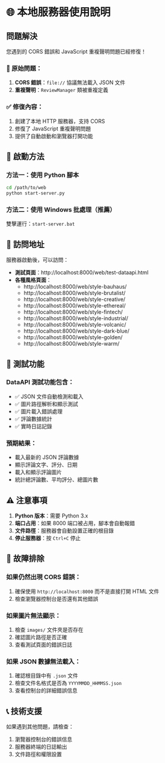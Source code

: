 # 🌐 本地服務器使用說明

## 問題解決

您遇到的 CORS 錯誤和 JavaScript 重複聲明問題已經修復！

### 🐛 原始問題：
1. **CORS 錯誤**：`file://` 協議無法載入 JSON 文件
2. **重複聲明**：`ReviewManager` 類被重複定義

### ✅ 修復內容：
1. 創建了本地 HTTP 服務器，支持 CORS
2. 修復了 JavaScript 重複聲明問題
3. 提供了自動啟動和瀏覽器打開功能

## 🚀 啟動方法

### 方法一：使用 Python 腳本
```bash
cd /path/to/web
python start-server.py
```

### 方法二：使用 Windows 批處理（推薦）
雙擊運行：`start-server.bat`

## 📱 訪問地址

服務器啟動後，可以訪問：

- **測試頁面**：http://localhost:8000/web/test-dataapi.html
- **各種風格頁面**：
  - http://localhost:8000/web/style-bauhaus/
  - http://localhost:8000/web/style-brutalist/
  - http://localhost:8000/web/style-creative/
  - http://localhost:8000/web/style-ethereal/
  - http://localhost:8000/web/style-fintech/
  - http://localhost:8000/web/style-industrial/
  - http://localhost:8000/web/style-volcanic/
  - http://localhost:8000/web/style-dark-blue/
  - http://localhost:8000/web/style-golden/
  - http://localhost:8000/web/style-warm/

## 🧪 測試功能

### DataAPI 測試功能包含：
- ✅ JSON 文件自動檢測和載入
- ✅ 圖片路徑解析和顯示測試
- ✅ 圖片載入錯誤處理
- ✅ 評論數據統計
- ✅ 實時日誌記錄

### 預期結果：
- 載入最新的 JSON 評論數據
- 顯示評論文字、評分、日期
- 載入和顯示評論圖片
- 統計總評論數、平均評分、總圖片數

## ⚠️ 注意事項

1. **Python 版本**：需要 Python 3.x
2. **端口占用**：如果 8000 端口被占用，腳本會自動報錯
3. **文件路徑**：服務器會自動設置正確的根目錄
4. **停止服務器**：按 `Ctrl+C` 停止

## 🔧 故障排除

### 如果仍然出現 CORS 錯誤：
1. 確保使用 `http://localhost:8000` 而不是直接打開 HTML 文件
2. 檢查瀏覽器控制台是否還有其他錯誤

### 如果圖片無法顯示：
1. 檢查 `images/` 文件夾是否存在
2. 確認圖片路徑是否正確
3. 查看測試頁面的錯誤日誌

### 如果 JSON 數據無法載入：
1. 確認根目錄中有 `.json` 文件
2. 檢查文件名格式是否為 `YYYYMMDD_HHMMSS.json`
3. 查看控制台的詳細錯誤信息

## 📞 技術支援

如果遇到其他問題，請檢查：
1. 瀏覽器控制台的錯誤信息
2. 服務器終端的日誌輸出
3. 文件路徑和權限設置